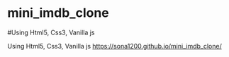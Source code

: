 # mini_imdb_clone
#Using
Html5, Css3, Vanilla js

Using
Html5, Css3, Vanilla js
https://sona1200.github.io/mini_imdb_clone/
